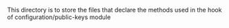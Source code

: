 This directory is to store the files that declare the methods used in the hook of configuration/public-keys module